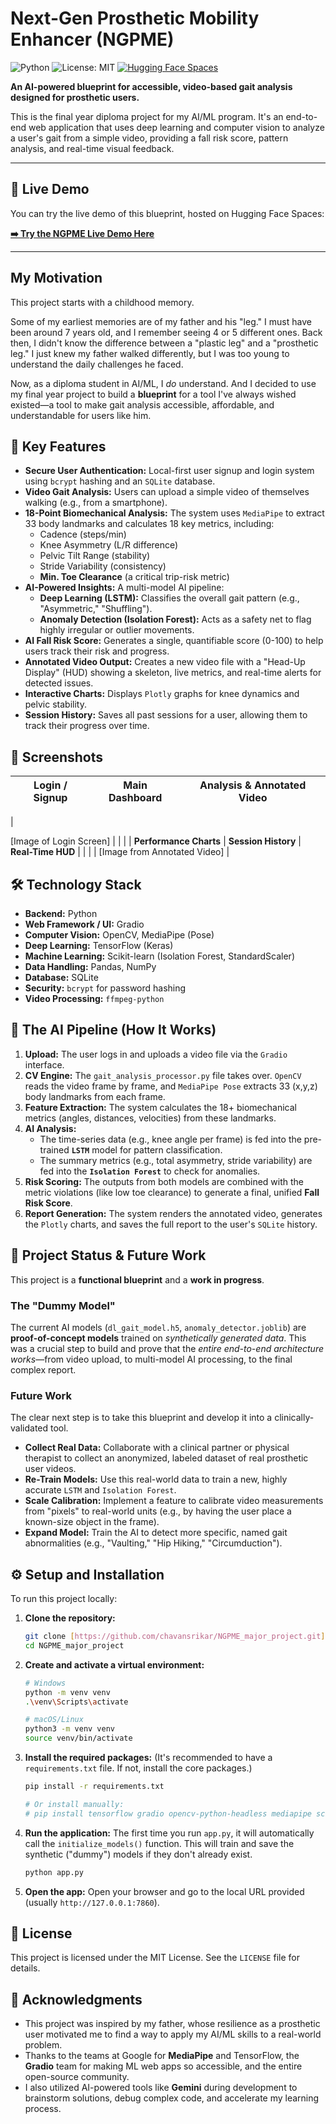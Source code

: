 # Next-Gen Prosthetic Mobility Enhancer (NGPME)

![Python](https://img.shields.io/badge/Python-3.9%2B-blue.svg)
![License: MIT](https://img.shields.io/badge/License-MIT-yellow.svg)
[![Hugging Face Spaces](https://img.shields.io/badge/%F0%9F%A4%97%20Hugging%20Face-Spaces-blue)](https://huggingface.co/spaces/srikarrr/NGPME_major_project)

**An AI-powered blueprint for accessible, video-based gait analysis designed for prosthetic users.**

This is the final year diploma project for my AI/ML program. It's an end-to-end web application that uses deep learning and computer vision to analyze a user's gait from a simple video, providing a fall risk score, pattern analysis, and real-time visual feedback.

---

## 🚀 Live Demo

You can try the live demo of this blueprint, hosted on Hugging Face Spaces:

**[➡️ Try the NGPME Live Demo Here](https://huggingface.co/spaces/srikarrr/NGPME_major_project)**

---

## My Motivation

This project starts with a childhood memory.

Some of my earliest memories are of my father and his "leg." I must have been around 7 years old, and I remember seeing 4 or 5 different ones. Back then, I didn't know the difference between a "plastic leg" and a "prosthetic leg." I just knew my father walked differently, but I was too young to understand the daily challenges he faced.

Now, as a diploma student in AI/ML, I *do* understand. And I decided to use my final year project to build a **blueprint** for a tool I've always wished existed—a tool to make gait analysis accessible, affordable, and understandable for users like him.

## 🌟 Key Features

* **Secure User Authentication:** Local-first user signup and login system using `bcrypt` hashing and an `SQLite` database.
* **Video Gait Analysis:** Users can upload a simple video of themselves walking (e.g., from a smartphone).
* **18-Point Biomechanical Analysis:** The system uses `MediaPipe` to extract 33 body landmarks and calculates 18 key metrics, including:
    * Cadence (steps/min)
    * Knee Asymmetry (L/R difference)
    * Pelvic Tilt Range (stability)
    * Stride Variability (consistency)
    * **Min. Toe Clearance** (a critical trip-risk metric)
* **AI-Powered Insights:** A multi-model AI pipeline:
    * **Deep Learning (LSTM):** Classifies the overall gait pattern (e.g., "Asymmetric," "Shuffling").
    * **Anomaly Detection (Isolation Forest):** Acts as a safety net to flag highly irregular or outlier movements.
* **AI Fall Risk Score:** Generates a single, quantifiable score (0-100) to help users track their risk and progress.
* **Annotated Video Output:** Creates a new video file with a "Head-Up Display" (HUD) showing a skeleton, live metrics, and real-time alerts for detected issues.
* **Interactive Charts:** Displays `Plotly` graphs for knee dynamics and pelvic stability.
* **Session History:** Saves all past sessions for a user, allowing them to track their progress over time.

## 📸 Screenshots

| Login / Signup | Main Dashboard | Analysis & Annotated Video |
| :---: | :---: | :---: |
| 

[Image of Login Screen]
 |  |  |
| **Performance Charts** | **Session History** | **Real-Time HUD** |
|  |  | [Image from Annotated Video] |

## 🛠️ Technology Stack

* **Backend:** Python
* **Web Framework / UI:** Gradio
* **Computer Vision:** OpenCV, MediaPipe (Pose)
* **Deep Learning:** TensorFlow (Keras)
* **Machine Learning:** Scikit-learn (Isolation Forest, StandardScaler)
* **Data Handling:** Pandas, NumPy
* **Database:** SQLite
* **Security:** `bcrypt` for password hashing
* **Video Processing:** `ffmpeg-python`

## 🤖 The AI Pipeline (How It Works)

1.  **Upload:** The user logs in and uploads a video file via the `Gradio` interface.
2.  **CV Engine:** The `gait_analysis_processor.py` file takes over. `OpenCV` reads the video frame by frame, and `MediaPipe Pose` extracts 33 (x,y,z) body landmarks from each frame.
3.  **Feature Extraction:** The system calculates the 18+ biomechanical metrics (angles, distances, velocities) from these landmarks.
4.  **AI Analysis:**
    * The time-series data (e.g., knee angle per frame) is fed into the pre-trained **`LSTM`** model for pattern classification.
    * The summary metrics (e.g., total asymmetry, stride variability) are fed into the **`Isolation Forest`** to check for anomalies.
5.  **Risk Scoring:** The outputs from both models are combined with the metric violations (like low toe clearance) to generate a final, unified **Fall Risk Score**.
6.  **Report Generation:** The system renders the annotated video, generates the `Plotly` charts, and saves the full report to the user's `SQLite` history.

## 🚧 Project Status & Future Work

This project is a **functional blueprint** and a **work in progress**.

### The "Dummy Model"
The current AI models (`dl_gait_model.h5`, `anomaly_detector.joblib`) are **proof-of-concept models** trained on *synthetically generated data*. This was a crucial step to build and prove that the *entire end-to-end architecture works*—from video upload, to multi-model AI processing, to the final complex report.

### Future Work
The clear next step is to take this blueprint and develop it into a clinically-validated tool.
* **Collect Real Data:** Collaborate with a clinical partner or physical therapist to collect an anonymized, labeled dataset of real prosthetic user videos.
* **Re-Train Models:** Use this real-world data to train a new, highly accurate `LSTM` and `Isolation Forest`.
* **Scale Calibration:** Implement a feature to calibrate video measurements from "pixels" to real-world units (e.g., by having the user place a known-size object in the frame).
* **Expand Model:** Train the AI to detect more specific, named gait abnormalities (e.g., "Vaulting," "Hip Hiking," "Circumduction").

## ⚙️ Setup and Installation

To run this project locally:

1.  **Clone the repository:**
    ```bash
    git clone [https://github.com/chavansrikar/NGPME_major_project.git](https://github.com/chavansrikar/NGPME_major_project.git)
    cd NGPME_major_project
    ```

2.  **Create and activate a virtual environment:**
    ```bash
    # Windows
    python -m venv venv
    .\venv\Scripts\activate

    # macOS/Linux
    python3 -m venv venv
    source venv/bin/activate
    ```

3.  **Install the required packages:**
    (It's recommended to have a `requirements.txt` file. If not, install the core packages.)
    ```bash
    pip install -r requirements.txt
    
    # Or install manually:
    # pip install tensorflow gradio opencv-python-headless mediapipe scikit-learn pandas bcrypt ffmpeg-python
    ```

4.  **Run the application:**
    The first time you run `app.py`, it will automatically call the `initialize_models()` function. This will train and save the synthetic ("dummy") models if they don't already exist.
    ```bash
    python app.py
    ```

5.  **Open the app:**
    Open your browser and go to the local URL provided (usually `http://127.0.0.1:7860`).

## 📄 License

This project is licensed under the MIT License. See the `LICENSE` file for details.

## 🙏 Acknowledgments

* This project was inspired by my father, whose resilience as a prosthetic user motivated me to find a way to apply my AI/ML skills to a real-world problem.
* Thanks to the teams at Google for **MediaPipe** and TensorFlow, the **Gradio** team for making ML web apps so accessible, and the entire open-source community.
* I also utilized AI-powered tools like **Gemini** during development to brainstorm solutions, debug complex code, and accelerate my learning process.
